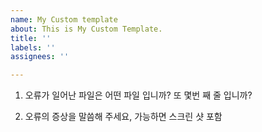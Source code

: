 ```yaml
---
name: My Custom template
about: This is My Custom Template.
title: ''
labels: ''
assignees: ''

---
```


1. 오류가 일어난 파일은 어떤 파일 입니까? 또 몇번 째 줄 입니까?


2. 오류의 증상을 말씀해 주세요, 가능하면 스크린 샷 포함

